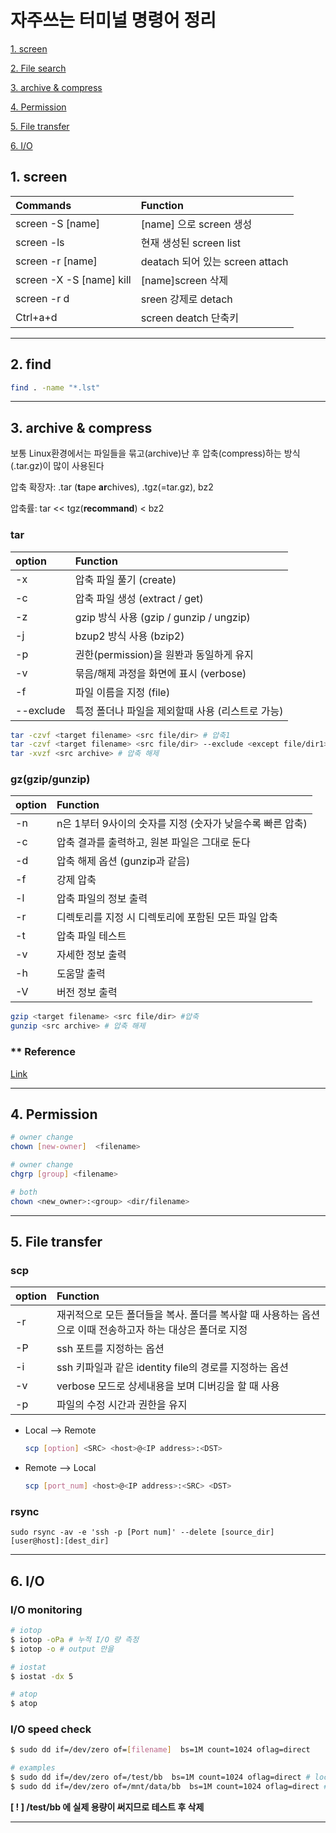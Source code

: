 # 자주쓰는 터미널 명령어 정리


  [1. screen](#1.-screen)

  [2. File search](#2.-File-search)
  
  [3. archive & compress](#3.-archive-&-compress)

  [4. Permission](#4.-Permission)
  
  [5. File transfer](#5.-File-transfer)

  [6. I/O](#6.-I/O)

## 1. screen <a name="1.-screen"></a>

  |Commands|Function|
  |:----|:----|
  |screen -S [name]|[name] 으로 screen 생성|
  |screen -ls|현재 생성된 screen list |
  |screen -r [name]|deatach 되어 있는 screen attach|
  |screen -X -S [name] kill|[name]screen 삭제|
  |screen -r d|sreen 강제로 detach|
  |Ctrl+a+d|screen deatch 단축키|


---

## 2. find <a name="2.-find"></a>

  ```bash
  find . -name "*.lst"
  ```

---

## 3. archive & compress <a name="3.-archive-&-compress"></a>
보통 Linux환경에서는 파일들을 묶고(archive)난 후 압축(compress)하는 방식(.tar.gz)이 많이 사용된다

압축 확장자: .tar (**t**ape **ar**chives), .tgz(=tar.gz), bz2

압축률: tar << tgz(**recommand**) < bz2

  ### tar
  |option|Function|
  |:----|:----|
  |-x|압축 파일 풀기 (create)|
  |-c|압축 파일 생성 (extract / get)|
  |-z|gzip 방식 사용 (gzip / gunzip / ungzip)|
  |-j|bzup2 방식 사용 (bzip2)|
  |-p|권한(permission)을 원봔과 동일하게 유지|
  |-v|묶음/해제 과정을 화면에 표시 (verbose)|
  |-f|파일 이름을 지정 (file)|
  |--exclude|특정 폴더나 파일을 제외할때 사용 (리스트로 가능)|

  ```bash
  tar -czvf <target filename> <src file/dir> # 압축1
  tar -czvf <target filename> <src file/dir> --exclude <except file/dir1> # 압축2
  tar -xvzf <src archive> # 압축 해제  
  ```

  ### gz(gzip/gunzip)
  
  |option|Function|
  |:----|:----|
  |-n|n은 1부터 9사이의 숫자를 지정 (숫자가 낮을수록 빠른 압축)|
  |-c|압축 결과를 출력하고, 원본 파일은 그대로 둔다|
  |-d|압축 해제 옵션 (gunzip과 같음)|
  |-f|강제 압축|
  |-l|압축 파일의 정보 출력|
  |-r|디렉토리를 지정 시 디렉토리에 포함된 모든 파일 압축|
  |-t|압축 파일 테스트|
  |-v|자세한 정보 출력|
  |-h|도움말 출력|
  |-V|버전 정보 출력|

  ```bash
  gzip <target filename> <src file/dir> #압축
  gunzip <src archive> # 압축 해제
  ```

  ### ** Reference
  
  [Link](https://ifuwanna.tistory.com/31)

---
## 4. Permission <a name="4.-Permission"></a>
  ```bash
  # owner change
  chown [new-owner]  <filename>

  # owner change
  chgrp [group] <filename>
  
  # both
  chown <new_owner>:<group> <dir/filename>

  ```
---
## 5. File transfer <a name="5.-File-transfer"></a>

  ### scp
  |option|Function|
  |:----|:----|
  |-r|재귀적으로 모든 폴더들을 복사. 폴더를 복사할 때 사용하는 옵션으로 이때 전송하고자 하는 대상은 폴더로 지정|
  |-P|ssh 포트를 지정하는 옵션|
  |-i|ssh 키파일과 같은 identity file의 경로를 지정하는 옵션|
  |-v|verbose 모드로 상세내용을 보며 디버깅을 할 때 사용|
  |-p|파일의 수정 시간과 권한을 유지|
  
  * Local --> Remote
    ```bash
    scp [option] <SRC> <host>@<IP address>:<DST>
    ```
  * Remote --> Local
    ```bash
    scp [port_num] <host>@<IP address>:<SRC> <DST>
    ```

  ### rsync
  ```
  sudo rsync -av -e 'ssh -p [Port num]' --delete [source_dir] [user@host]:[dest_dir]
  ```

---
## 6. I/O <a name="6.-I/O"></a>

  ### I/O monitoring
  ```bash
  # iotop
  $ iotop -oPa # 누적 I/O 량 측정
  $ iotop -o # output 만을 

  # iostat
  $ iostat -dx 5

  # atop
  $ atop

  ```

  ### I/O speed check
  ```bash
  $ sudo dd if=/dev/zero of=[filename]  bs=1M count=1024 oflag=direct

  # examples 
  $ sudo dd if=/dev/zero of=/test/bb  bs=1M count=1024 oflag=direct # local domain
  $ sudo dd if=/dev/zero of=/mnt/data/bb  bs=1M count=1024 oflag=direct # mount domain
  ```
  **[ ! ] /test/bb 에 실제 용량이 써지므로 테스트 후 삭제**

---

